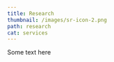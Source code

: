 ```yaml
---
title: Research
thumbnail: /images/sr-icon-2.png
path: research
cat: services
---
```

Some text here